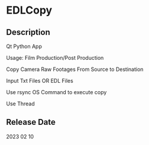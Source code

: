 # EDLCopy

## Description
Qt Python App

Usage: Film Production/Post Production 

Copy Camera Raw Footages From Source to Destination  

Input Txt Files OR EDL Files

Use rsync OS Command to execute copy

Use Thread
## Release Date
2023 02 10 




